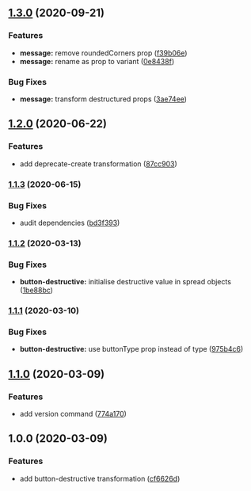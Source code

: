 ## [1.3.0](https://github.com/Sage/carbon-codemod/compare/v1.2.0...v1.3.0) (2020-09-21)


### Features

* **message:** remove roundedCorners prop ([f39b06e](https://github.com/Sage/carbon-codemod/commit/f39b06edb2bc34629c8de0beafeff680263159db))
* **message:** rename as prop to variant ([0e8438f](https://github.com/Sage/carbon-codemod/commit/0e8438f139e82ee37ac8887dfeff828302bf0a9c))


### Bug Fixes

* **message:** transform destructured props ([3ae74ee](https://github.com/Sage/carbon-codemod/commit/3ae74ee8ea6246bb6464a92baf6dac803f78b38a))

## [1.2.0](https://github.com/Sage/carbon-codemod/compare/v1.1.3...v1.2.0) (2020-06-22)


### Features

* add deprecate-create transformation ([87cc903](https://github.com/Sage/carbon-codemod/commit/87cc9031724c889fe10422c46b394afbdad3daaf))

### [1.1.3](https://github.com/Sage/carbon-codemod/compare/v1.1.2...v1.1.3) (2020-06-15)

### Bug Fixes

- audit dependencies ([bd3f393](https://github.com/Sage/carbon-codemod/commit/bd3f393019620681f84657dea3b28568b655c614))

### [1.1.2](https://github.com/Sage/carbon-codemod/compare/v1.1.1...v1.1.2) (2020-03-13)

### Bug Fixes

- **button-destructive:** initialise destructive value in spread objects ([1be88bc](https://github.com/Sage/carbon-codemod/commit/1be88bcd84901d8cfcdc848b5f24064e940c1de0))

### [1.1.1](https://github.com/Sage/carbon-codemod/compare/v1.1.0...v1.1.1) (2020-03-10)

### Bug Fixes

- **button-destructive:** use buttonType prop instead of type ([975b4c6](https://github.com/Sage/carbon-codemod/commit/975b4c64f00385f392af9ac567ab699521574a5b))

## [1.1.0](https://github.com/Sage/carbon-codemod/compare/v1.0.0...v1.1.0) (2020-03-09)

### Features

- add version command ([774a170](https://github.com/Sage/carbon-codemod/commit/774a170c89476b7cd5008ff68a2b223b8358d316))

## 1.0.0 (2020-03-09)

### Features

- add button-destructive transformation ([cf6626d](https://github.com/Sage/carbon-codemod/commit/cf6626d68ac9b02a0e6d0d30b677f5f9d5852f05))
